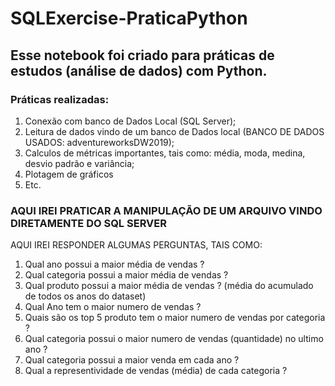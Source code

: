 # SQLExercise-PraticaPython
## Esse notebook foi criado para práticas de estudos (análise de dados) com Python.
### Práticas realizadas:

1. Conexão com banco de Dados Local (SQL Server);
2. Leitura de dados vindo de um banco de Dados local (BANCO DE DADOS USADOS: adventureworksDW2019);
3. Calculos de métricas importantes, tais como: média, moda, medina, desvio padrão e variância;
4. Plotagem de gráficos
5. Etc.


### AQUI IREI PRATICAR A MANIPULAÇÃO DE UM ARQUIVO VINDO DIRETAMENTE DO SQL SERVER

AQUI IREI RESPONDER ALGUMAS PERGUNTAS, TAIS COMO:

1. Qual ano possui a maior média de vendas ?
2. Qual categoria possui a maior média de vendas ?
4. Qual produto possui a maior média de vendas ? (média do acumulado de todos os anos do dataset)
5. Qual Ano tem o maior numero de vendas ?
6. Quais são os top 5 produto tem o maior numero de vendas por categoria ?
7. Qual categoria possui o maior numero de vendas (quantidade) no ultimo ano ?
8. Qual categoria possui a maior venda em cada ano ?
9. Qual a representividade de vendas (média) de cada categoria ?
